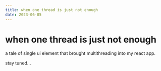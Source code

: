 ```yaml
---
title: when one thread is just not enough
date: 2023-06-05
---
```


# when one thread is just not enough

a tale of single ui element that brought multithreading into my react app.

stay tuned…
